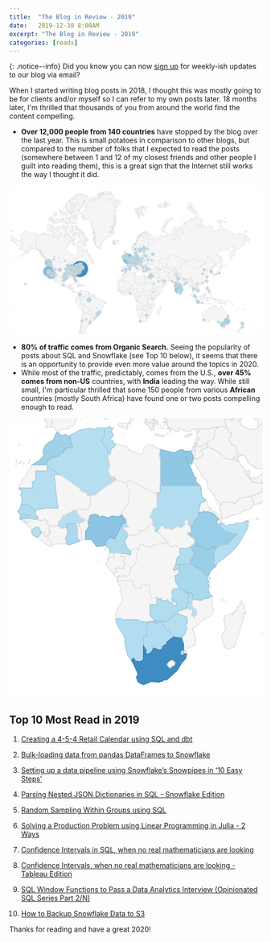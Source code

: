 ```yaml
---
title:  "The Blog in Review - 2019"
date:   2019-12-30 8:00AM
excerpt: "The Blog in Review - 2019"
categories: [reads]
---
```


{: .notice--info}
Did you know you can now [sign up](/signup) for weekly-ish updates to our blog via email?

When I started writing blog posts in 2018, I thought this was mostly going to be for clients and/or myself so I can refer to my own posts later. 18 months later, I'm thrilled that thousands of you from around the world find the content compelling. 

- **Over 12,000 people from 140 countries** have stopped by the blog over the last year. This is small potatoes in comparison to other blogs, but compared to the number of folks that I expected to read the posts (somewhere between 1 and 12 of my closest friends and other people I guilt into reading them), this is a great sign that the Internet still works the way I thought it did.

![Worldwide Visitors](/assets/images/traffic-map-world.png)

- **80% of traffic comes from Organic Search.** Seeing the popularity of posts about SQL and Snowflake (see Top 10 below), it seems that there is an opportunity to provide even more value around the topics in 2020.
- While most of the traffic, predictably, comes from the U.S., **over 45% comes from non-US** countries, with **India** leading the way. While still small, I'm particular thrilled that some 150 people from various **African** countries (mostly South Africa) have found one or two posts compelling enough to read.

![Worldwide Visitors](/assets/images/traffic-map-africa.png)


## Top 10 Most Read in 2019

1. [Creating a 4-5-4 Retail Calendar using SQL and dbt](https://calogica.com/sql/dbt/2018/11/15/retail-calendar-in-sql.html)

2. [Bulk-loading data from pandas DataFrames to Snowflake](https://calogica.com/sql/snowflake/python/2019/06/12/snowflake-pandas.html)

3. [Setting up a data pipeline using Snowflake’s Snowpipes in ‘10 Easy Steps’](https://calogica.com/sql/snowflake/2019/04/04/snowpipes.html)

4. [Parsing Nested JSON Dictionaries in SQL - Snowflake Edition](https://calogica.com/sql/2018/12/17/parsing-nested-json-snowflake.html)

5. [Random Sampling Within Groups using SQL](https://calogica.com/sql/2018/07/21/random-sampling-within-groups-snowflake-sql.html)

6. [Solving a Production Problem using Linear Programming in Julia - 2 Ways](https://calogica.com/julia/optimization/2018/08/12/linear-programming-example-julia-2ways.html)

7. [Confidence Intervals in SQL, when no real mathematicians are looking](https://calogica.com/sql/2018/05/09/confidence-intervals-sql.html)

8. [Confidence Intervals, when no real mathematicians are looking - Tableau Edition](https://calogica.com/tableau/2018/06/02/confidence-intervals-tableau.html)

9. [SQL Window Functions to Pass a Data Analytics Interview (Opinionated SQL Series Part 2/N)](https://calogica.com/sql/2018/07/01/sql-functions-for-data-analyst-interviews.html)

10. [How to Backup Snowflake Data to S3](https://calogica.com/sql/snowflake/dbt/2019/09/09/snowflake-backup-s3.html)


Thanks for reading and have a great 2020!